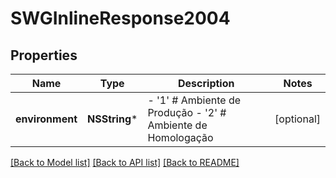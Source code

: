 # SWGInlineResponse2004

## Properties
Name | Type | Description | Notes
------------ | ------------- | ------------- | -------------
**environment** | **NSString*** | - &#39;1&#39; # Ambiente de Produção - &#39;2&#39; # Ambiente de Homologação                  | [optional] 

[[Back to Model list]](../README.md#documentation-for-models) [[Back to API list]](../README.md#documentation-for-api-endpoints) [[Back to README]](../README.md)


